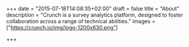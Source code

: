 +++
date = "2015-07-18T14:08:35+02:00"
draft = false
title = "About"
description = "Crunch is a survey analytics platform, designed to foster collaboration across a range of technical abilities."
images = ["https://crunch.io/img/logo-1200x630.png"]


+++
